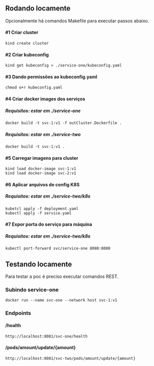 ## Rodando locamente
Opcionalmente há comandos Makefile para executar passos abaixo. 

#### #1 Criar cluster
```
kind create cluster
```

#### #2 Criar kubeconfig
```
kind get kubeconfig > ./service-one/kubeconfig.yaml
```

#### #3 Dando permissões ao kubeconfig.yaml
``` 
chmod o+r kubeconfig.yaml
```

#### #4 Criar docker images dos serviços

##### Requisitos: estar em *./service-one*
```
docker build -t svc-1:v1 -f outCluster.Dockerfile .
```

##### Requisitos: estar em *./service-two*
```
docker build -t svc-1:v1 .
```

#### #5 Carregar imagens para cluster
```
kind load docker-image svc-1:v1
kind load docker-image svc-2:v1
```

#### #6 Aplicar arquivos de config K8S

##### Requisitos: estar em *./service-two/k8s*

```
kubetcl apply -f deployment.yaml
kubectl apply -f service.yaml
```

#### #7 Expor porta do serviço para máquina

##### Requisitos: estar em *./service-two/k8s*

```
kubectl port-forward svc/service-one 8080:8080
```
## Testando locamente
Para testar a poc é preciso executar comandos REST.

### Subindo service-one
```
docker run --name svc-one --network host svc-1:v1
```

### Endpoints

#### /health
```
http://localhost:8081/svc-one/health
```

#### /pods/amount/update/{amount} 
```
http://localhost:8081/svc-two/pods/amount/update/{amount}
```
